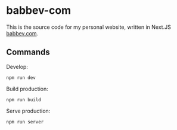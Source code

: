 # babbev-com

This is the source code for my personal website, written in Next.JS [babbev.com](https://babbev.com).

## Commands

Develop:
```
npm run dev
```

Build production:
```
npm run build
```

Serve production:
```
npm run server
```

